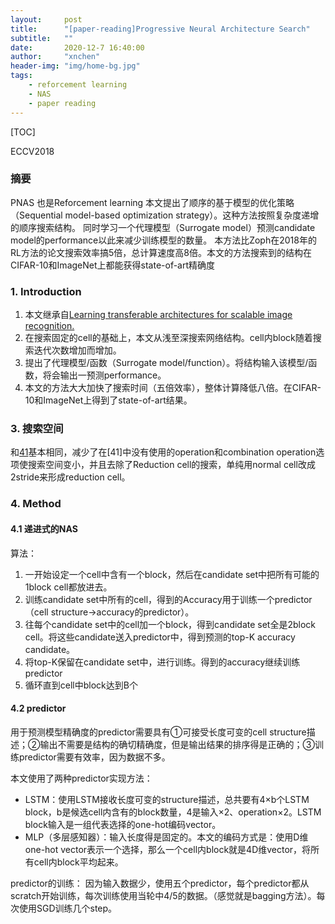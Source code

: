 ```yaml
---
layout:     post
title:      "[paper-reading]Progressive Neural Architecture Search"
subtitle:   ""
date:       2020-12-7 16:40:00
author:     "xnchen"
header-img: "img/home-bg.jpg"
tags:
    - reforcement learning
    - NAS
    - paper reading
---
```


[TOC]

ECCV2018

### 摘要

PNAS
也是Reforcement learning
本文提出了顺序的基于模型的优化策略（Sequential model-based optimization strategy）。这种方法按照复杂度递增的顺序搜索结构。
同时学习一个代理模型（Surrogate model）预测candidate model的performance以此来减少训练模型的数量。
本方法比Zoph在2018年的RL方法的论文搜索效率搞5倍，总计算速度高8倍。本文的方法搜索到的结构在CIFAR-10和ImageNet上都能获得state-of-art精确度

### 1. Introduction

1. 本文继承自[Learning transferable architectures for scalable image recognition.](https://app.yinxiang.com/shard/s50/nl/12523011/fe43c404-c188-414f-ae25-2b2445bc0e4f/)
2. 在搜索固定的cell的基础上，本文从浅至深搜索网络结构。cell内block随着搜索迭代次数增加而增加。
3. 提出了代理模型/函数（Surrogate model/function）。将结构输入该模型/函数，将会输出一预测performance。
4. 本文的方法大大加快了搜索时间（五倍效率），整体计算降低八倍。在CIFAR-10和ImageNet上得到了state-of-art结果。

### 3. 搜索空间

和[41](https://app.yinxiang.com/shard/s50/nl/12523011/fe43c404-c188-414f-ae25-2b2445bc0e4f/)基本相同，减少了在[41]中没有使用的operation和combination operation选项使搜索空间变小，并且去除了Reduction cell的搜索，单纯用normal cell改成2stride来形成reduction cell。

### 4. Method

#### 4.1 递进式的NAS

算法：

1. 一开始设定一个cell中含有一个block，然后在candidate set中把所有可能的1block cell都放进去。
2. 训练candidate set中所有的cell，得到的Accuracy用于训练一个predictor（cell structure→accuracy的predictor）。
3. 往每个candidate set中的cell加一个block，得到candidate set全是2block cell。将这些candidate送入predictor中，得到预测的top-K accuracy candidate。
4. 将top-K保留在candidate set中，进行训练。得到的accuracy继续训练predictor
5. 循环直到cell中block达到B个

#### 4.2 predictor

用于预测模型精确度的predictor需要具有①可接受长度可变的cell structure描述；②输出不需要是结构的确切精确度，但是输出结果的排序得是正确的；③训练predictor需要有效率，因为数据不多。

本文使用了两种predictor实现方法：
- LSTM：使用LSTM接收长度可变的structure描述，总共要有4×b个LSTM block，b是候选cell内含有的block数量，4是输入×2、operation×2。LSTM block输入是一组代表选择的one-hot编码vector。
- MLP（多层感知器）：输入长度得是固定的。本文的编码方式是：使用D维one-hot vector表示一个选择，那么一个cell内block就是4D维vector，将所有cell内block平均起来。

predictor的训练：
因为输入数据少，使用五个predictor，每个predictor都从scratch开始训练，每次训练使用当轮中4/5的数据。（感觉就是bagging方法）。每次使用SGD训练几个step。


